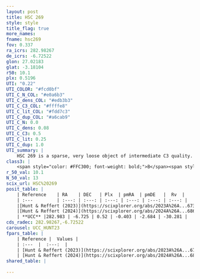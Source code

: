 ```yaml
---
layout: post
title: HSC 269
style: style
title_flag: true
more_names: 
fname: hsc269
fov: 0.337
ra_icrs: 282.98267
de_icrs: -6.72522
glon: 27.02183
glat: -3.18104
r50: 10.1
plx: 0.5196
UTI: "0.22"
UTI_COLOR: "#fcd0bf"
UTI_C_N_COL: "#e0a6b3"
UTI_C_dens_COL: "#edb3b3"
UTI_C_C3_COL: "#ffffe8"
UTI_C_lit_COL: "#fdd7c3"
UTI_C_dup_COL: "#a6cab9"
UTI_C_N: 0.0
UTI_C_dens: 0.08
UTI_C_C3: 0.5
UTI_C_lit: 0.25
UTI_C_dup: 1.0
UTI_summary: |
    HSC 269 is a sparse, very loose object of intermediate C3 quality. It was recently reported in the literature.<br><br><span style="color: #99180f; font-weight: bold;">Warning: </span>contains less than 25 stars with <i>P>0.5</i> estimated.
class3: |
    <span style="color: #FFC300; font-weight: bold;">B</span><span style="color: #FFC300; font-weight: bold;">B</span>
r_50_val: 10.1
N_50_val: 13
scix_url: HSC%20269
posit_table: |
    | Reference    | RA    | DEC   | Plx  | pmRA  | pmDE   |  Rv  |
    | :---         | :---: | :---: | :---: | :---: | :---: | :---: |
    |[Hunt & Reffert (2023)](https://scixplorer.org/abs/2023A%26A...673A.114H) | 282.969 | -6.726 | 0.52 | -0.381 | -2.696 | -- |
    |[Hunt & Reffert (2024)](https://scixplorer.org/abs/2024A%26A...686A..42H) | 282.969 | -6.726 | 0.52 | -0.381 | -2.696 | -- |
    | **UCC** |282.983 | -6.725 | 0.52 | -0.403 | -2.684 | -30.281 | 
cds_radec: 282.98267,-6.72522
carousel: UCC_HUNT23
fpars_table: |
    | Reference |  Values |
    | :---  |  :---:  |
    | [Hunt & Reffert (2023)](https://scixplorer.org/abs/2023A%26A...673A.114H) | `AV50=1.832, diffAV50=1.329, MOD50=11.258, logAge50=8.726` |
    | [Hunt & Reffert (2024)](https://scixplorer.org/abs/2024A%26A...686A..42H) | `MassJ=103.789` |
shared_table: |
    
---
```

